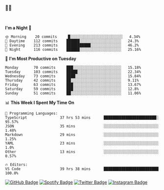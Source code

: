 ### 🤙🍺

<!-- <a href="https://github-readme-stats.vercel.app/api?username=hzak2xx&count_private=true&show_icons=true&theme=dracula">
  <img align="center" src="https://github-readme-stats.vercel.app/api?username=hzak2xx&count_private=true&show_icons=true&theme=dracula" />
</a>
</br> -->
</br>

<!--START_SECTION:waka-->
**I'm a Night 🦉** 

```text
🌞 Morning    20 commits     █░░░░░░░░░░░░░░░░░░░░░░░░   4.34% 
🌆 Daytime    112 commits    ██████░░░░░░░░░░░░░░░░░░░   24.3% 
🌃 Evening    213 commits    ███████████░░░░░░░░░░░░░░   46.2% 
🌙 Night      116 commits    ██████░░░░░░░░░░░░░░░░░░░   25.16%

```
📅 **I'm Most Productive on Tuesday** 

```text
Monday       70 commits     ███░░░░░░░░░░░░░░░░░░░░░░   15.18% 
Tuesday      103 commits    █████░░░░░░░░░░░░░░░░░░░░   22.34% 
Wednesday    73 commits     ████░░░░░░░░░░░░░░░░░░░░░   15.84% 
Thursday     42 commits     ██░░░░░░░░░░░░░░░░░░░░░░░   9.11% 
Friday       63 commits     ███░░░░░░░░░░░░░░░░░░░░░░   13.67% 
Saturday     59 commits     ███░░░░░░░░░░░░░░░░░░░░░░   12.8% 
Sunday       51 commits     ██░░░░░░░░░░░░░░░░░░░░░░░   11.06%

```


📊 **This Week I Spent My Time On** 

```text
💬 Programming Languages: 
TypeScript               37 hrs 53 mins      ████████████████████████░   95.57% 
JSON                     35 mins             ░░░░░░░░░░░░░░░░░░░░░░░░░   1.48% 
Markdown                 29 mins             ░░░░░░░░░░░░░░░░░░░░░░░░░   1.25% 
YAML                     23 mins             ░░░░░░░░░░░░░░░░░░░░░░░░░   1.0% 
Other                    13 mins             ░░░░░░░░░░░░░░░░░░░░░░░░░   0.57%

🔥 Editors: 
VS Code                  39 hrs 38 mins      █████████████████████████   100.0%

```


<!--END_SECTION:waka-->

[![GitHub Badge](https://img.shields.io/badge/GitHub-100000?style=for-the-badge&logo=github&logoColor=white)](https://github.com/hzak2xx)
[![Spotify Badge](https://img.shields.io/badge/Spotify-1ED760?&style=for-the-badge&logo=spotify&logoColor=white)](https://open.spotify.com/user/uf90s6sbbh75a1mt44clkhkvf)
[![Twitter Badge](https://img.shields.io/badge/Twitter-1DA1F2?style=for-the-badge&logo=twitter&logoColor=white)](https://twitter.com/hzak2xx)
[![Instagram Badge](https://img.shields.io/badge/Instagram-E4405F?style=for-the-badge&logo=instagram&logoColor=white)](https://www.instagram.com/hzak2xx/)
